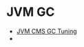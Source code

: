 # JVM GC

- [JVM CMS GC Tuning](https://docs.oracle.com/javase/8/docs/technotes/guides/vm/gctuning/cms.html)
- 
